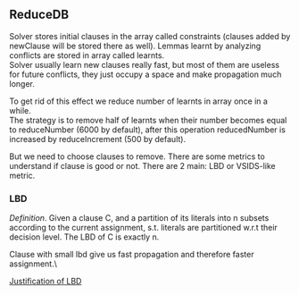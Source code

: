 ## ReduceDB

Solver stores initial clauses in the array called constraints (clauses added by
newClause will be stored there as well). Lemmas learnt by analyzing conflicts are 
stored in array called learnts.  
Solver usually learn new clauses really fast, but most of them are useless for 
future conflicts, they just occupy a space and make propagation much longer.  

To get rid of this effect we reduce number of learnts in array once in a while.  
The strategy is to remove half of learnts when their number becomes equal to 
reduceNumber (6000 by default), after this operation reducedNumber is increased by 
reduceIncrement (500 by default).  

But we need to choose clauses to remove. There are some metrics 
to understand if clause is good or not. There are 2 main: LBD or VSIDS-like metric.


### LBD

*Definition*. Given a clause C, and a partition of its literals into n subsets 
according to the current assignment, s.t. literals are partitioned
w.r.t their decision level. The LBD of C is exactly n.

Clause with small lbd give us fast propagation and therefore faster assignment.\

[Justification of LBD](https://www.ijcai.org/Proceedings/09/Papers/074.pdf)